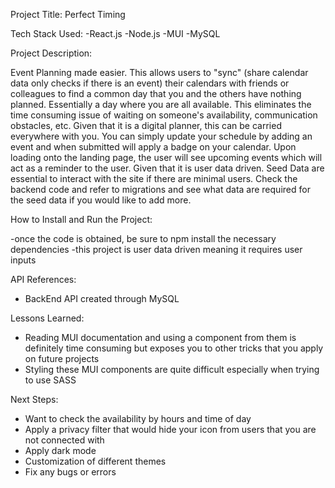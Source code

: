 Project Title: Perfect Timing

Tech Stack Used:
-React.js
-Node.js
-MUI
-MySQL

Project Description:

Event Planning made easier. This allows users to "sync" (share calendar data only checks if there is an event) their calendars with friends or colleagues to find a common day that you and the others have nothing planned. Essentially a day where you are all available. This eliminates the time consuming issue of waiting on someone's availability, communication obstacles, etc. 
Given that it is a digital planner, this can be carried everywhere with you. You can simply update your schedule by adding an event and when submitted will apply a badge on your calendar. Upon loading onto the landing page, the user will see upcoming events which will act as a reminder to the user. 
Given that it is user data driven. Seed Data are essential to interact with the site if there are minimal users. Check the backend code and refer to migrations and see what data are required for the seed data if you would like to add more.  

How to Install and Run the Project:

-once the code is obtained, be sure to npm install the necessary dependencies
-this project is user data driven meaning it requires user inputs 

API References:
- BackEnd API created through MySQL

Lessons Learned:
- Reading MUI documentation and using a component from them is definitely time consuming but exposes you to other tricks that you apply on future projects
- Styling these MUI components are quite difficult especially when trying to use SASS 

Next Steps:
- Want to check the availability by hours and time of day
- Apply a privacy filter that would hide your icon from users that you are not connected with 
- Apply dark mode
- Customization of different themes
- Fix any bugs or errors 
